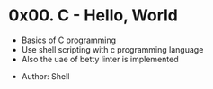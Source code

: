 # 0x00. C - Hello, World

- Basics of C programming
- Use shell scripting with c programming language
- Also the uae of betty linter is implemented

* Author: Shell
